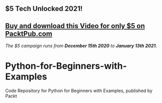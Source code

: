 ## $5 Tech Unlocked 2021!
[Buy and download this Video for only $5 on PacktPub.com](https://www.packtpub.com/product/python-for-beginners-with-examples-video/9781838982294)
-----
*The $5 campaign         runs from __December 15th 2020__ to __January 13th 2021.__*

# Python-for-Beginners-with-Examples
Code Repository for Python for Beginners with Examples, published by Packt
